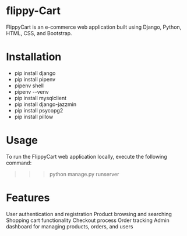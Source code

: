 # flippy-Cart
FlippyCart is an e-commerce web application built using Django, Python, HTML, CSS, and Bootstrap.

# Installation
* pip install django 
* pip install pipenv 
* pipenv shell 
* pipenv --venv 
* pip install mysqlclient 
* pip install django-jazzmin 
* pip install psycopg2 
* pip install pillow

# Usage
To run the FlippyCart web application locally, execute the following command:

>>> python manage.py runserver

# Features
User authentication and registration
Product browsing and searching
Shopping cart functionality
Checkout process
Order tracking
Admin dashboard for managing products, orders, and users
